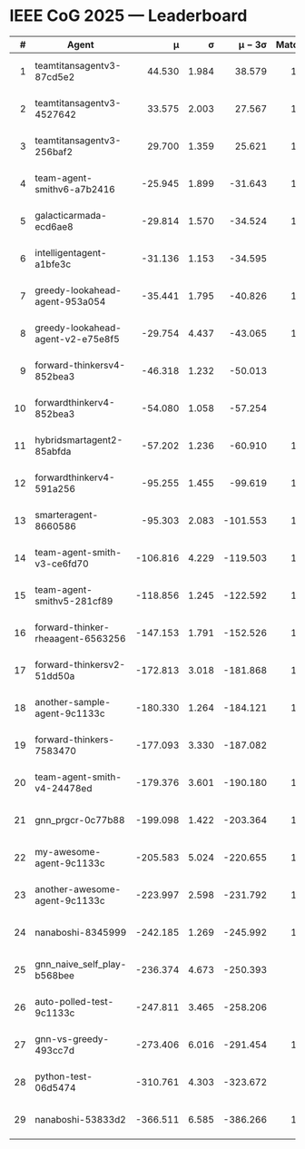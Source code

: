 # IEEE CoG 2025 — Leaderboard

| # | Agent | μ | σ | μ − 3σ | Matches | Updated |
|---:|---|---:|---:|---:|---:|---|
| 1 | teamtitansagentv3-87cd5e2 | 44.530 | 1.984 | 38.579 | 1232 | 2025-08-17 21:08 |
| 2 | teamtitansagentv3-4527642 | 33.575 | 2.003 | 27.567 | 1300 | 2025-08-17 21:08 |
| 3 | teamtitansagentv3-256baf2 | 29.700 | 1.359 | 25.621 | 1352 | 2025-08-17 21:08 |
| 4 | team-agent-smithv6-a7b2416 | -25.945 | 1.899 | -31.643 | 1000 | 2025-08-17 21:08 |
| 5 | galacticarmada-ecd6ae8 | -29.814 | 1.570 | -34.524 | 1380 | 2025-08-17 21:08 |
| 6 | intelligentagent-a1bfe3c | -31.136 | 1.153 | -34.595 | 947 | 2025-08-17 21:08 |
| 7 | greedy-lookahead-agent-953a054 | -35.441 | 1.795 | -40.826 | 1060 | 2025-08-17 21:08 |
| 8 | greedy-lookahead-agent-v2-e75e8f5 | -29.754 | 4.437 | -43.065 | 1380 | 2025-08-17 21:08 |
| 9 | forward-thinkersv4-852bea3 | -46.318 | 1.232 | -50.013 | 866 | 2025-08-17 21:08 |
| 10 | forwardthinkerv4-852bea3 | -54.080 | 1.058 | -57.254 | 970 | 2025-08-17 21:08 |
| 11 | hybridsmartagent2-85abfda | -57.202 | 1.236 | -60.910 | 1116 | 2025-08-17 21:08 |
| 12 | forwardthinkerv4-591a256 | -95.255 | 1.455 | -99.619 | 1045 | 2025-08-17 21:08 |
| 13 | smarteragent-8660586 | -95.303 | 2.083 | -101.553 | 1032 | 2025-08-17 21:08 |
| 14 | team-agent-smith-v3-ce6fd70 | -106.816 | 4.229 | -119.503 | 1200 | 2025-08-17 21:08 |
| 15 | team-agent-smithv5-281cf89 | -118.856 | 1.245 | -122.592 | 1140 | 2025-08-17 21:08 |
| 16 | forward-thinker-rheaagent-6563256 | -147.153 | 1.791 | -152.526 | 1176 | 2025-08-17 21:08 |
| 17 | forward-thinkersv2-51dd50a | -172.813 | 3.018 | -181.868 | 1236 | 2025-08-17 21:08 |
| 18 | another-sample-agent-9c1133c | -180.330 | 1.264 | -184.121 | 1020 | 2025-08-17 21:08 |
| 19 | forward-thinkers-7583470 | -177.093 | 3.330 | -187.082 | 900 | 2025-08-17 21:08 |
| 20 | team-agent-smith-v4-24478ed | -179.376 | 3.601 | -190.180 | 1220 | 2025-08-17 21:08 |
| 21 | gnn_prgcr-0c77b88 | -199.098 | 1.422 | -203.364 | 1220 | 2025-08-17 21:08 |
| 22 | my-awesome-agent-9c1133c | -205.583 | 5.024 | -220.655 | 1500 | 2025-08-17 21:08 |
| 23 | another-awesome-agent-9c1133c | -223.997 | 2.598 | -231.792 | 1180 | 2025-08-17 21:08 |
| 24 | nanaboshi-8345999 | -242.185 | 1.269 | -245.992 | 1080 | 2025-08-17 21:08 |
| 25 | gnn_naive_self_play-b568bee | -236.374 | 4.673 | -250.393 | 940 | 2025-08-17 21:08 |
| 26 | auto-polled-test-9c1133c | -247.811 | 3.465 | -258.206 | 980 | 2025-08-17 21:08 |
| 27 | gnn-vs-greedy-493cc7d | -273.406 | 6.016 | -291.454 | 1180 | 2025-08-17 21:08 |
| 28 | python-test-06d5474 | -310.761 | 4.303 | -323.672 | 880 | 2025-08-17 21:08 |
| 29 | nanaboshi-53833d2 | -366.511 | 6.585 | -386.266 | 1100 | 2025-08-17 21:08 |
